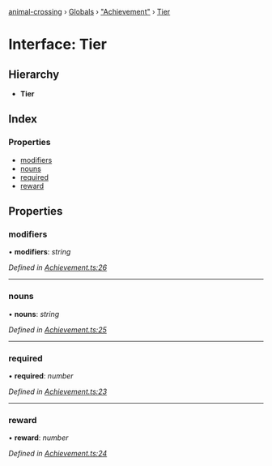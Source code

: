[animal-crossing](../README.md) › [Globals](../globals.md) › ["Achievement"](../modules/_achievement_.md) › [Tier](_achievement_.tier.md)

# Interface: Tier

## Hierarchy

* **Tier**

## Index

### Properties

* [modifiers](_achievement_.tier.md#modifiers)
* [nouns](_achievement_.tier.md#nouns)
* [required](_achievement_.tier.md#required)
* [reward](_achievement_.tier.md#reward)

## Properties

###  modifiers

• **modifiers**: *string*

*Defined in [Achievement.ts:26](https://github.com/Norviah/animal-crossing/blob/4071e19/module/types/Achievement.ts#L26)*

___

###  nouns

• **nouns**: *string*

*Defined in [Achievement.ts:25](https://github.com/Norviah/animal-crossing/blob/4071e19/module/types/Achievement.ts#L25)*

___

###  required

• **required**: *number*

*Defined in [Achievement.ts:23](https://github.com/Norviah/animal-crossing/blob/4071e19/module/types/Achievement.ts#L23)*

___

###  reward

• **reward**: *number*

*Defined in [Achievement.ts:24](https://github.com/Norviah/animal-crossing/blob/4071e19/module/types/Achievement.ts#L24)*
